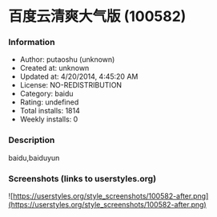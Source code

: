 # 百度云清爽大气版 (100582)

### Information
- Author: putaoshu (unknown)
- Created at: unknown
- Updated at: 4/20/2014, 4:45:20 AM
- License: NO-REDISTRIBUTION
- Category: baidu
- Rating: undefined
- Total installs: 1814
- Weekly installs: 0


### Description
baidu,baiduyun


### Screenshots (links to userstyles.org)
![https://userstyles.org/style_screenshots/100582-after.png](https://userstyles.org/style_screenshots/100582-after.png)



